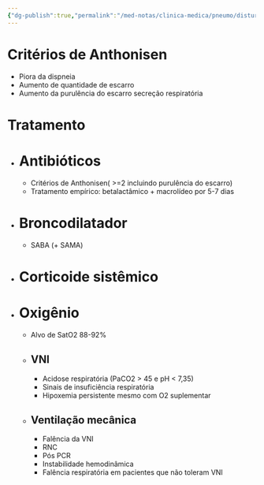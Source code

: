 ```yaml
---
{"dg-publish":true,"permalink":"/med-notas/clinica-medica/pneumo/disturbios-obstrutivos/dpoc-exacerbado/","tags":["review"]}
---
```


# Critérios de Anthonisen
- Piora da dispneia
- Aumento de quantidade de escarro
- Aumento da purulência do escarro secreção respiratória
# Tratamento
- # Antibióticos 
	- Critérios de Anthonisen( >=2 incluindo purulência do escarro)
	- Tratamento empírico: betalactâmico + macrolídeo por 5-7 dias
- # Broncodilatador
	- SABA (+ SAMA)
- # Corticoide sistêmico
- # Oxigênio
	- Alvo de SatO2 88-92%
	- ## VNI
		- Acidose respiratória (PaCO2 > 45 e pH < 7,35)
		- Sinais de insuficiência respiratória
		- Hipoxemia persistente mesmo com O2 suplementar
	- ## Ventilação mecânica
		- Falência da VNI
		- RNC
		- Pós PCR
		- Instabilidade hemodinâmica
		- Falência respiratória em pacientes que não toleram VNI